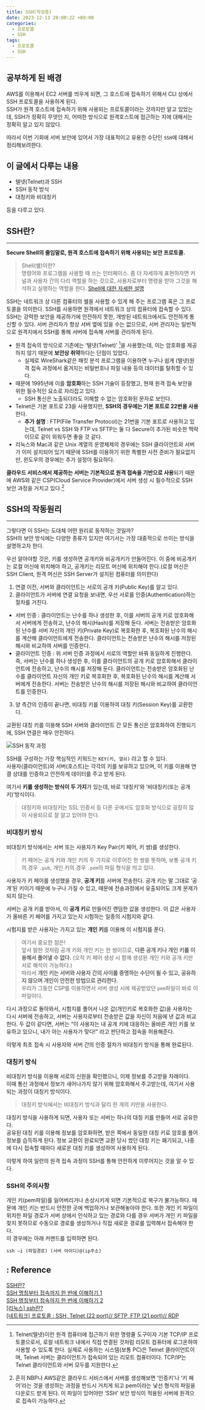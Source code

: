 ```yaml
---
title: SSH(작성중)
date: 2023-12-13 20:00:22 +09:00
categories:
  - 프로토콜
  - SSH
tags:
  - 프로토콜
  - SSH
---
```


## 공부하게 된 배경
AWS를 이용해서 EC2 서버를 띄우게 되면, 그 호스트에 접속하기 위해서 CLI 상에서 SSH 프로토콜을 사용하게 된다.  
SSH가 원격 호스트에 접속하기 위해 사용되는 프로토콜이라는 것까지만 알고 있었는데, SSH가 정확히 무엇인 지, 어떠한 방식으로 원격호스트에 접근하는 지에 대해서는 정확히 알고 있지 않았다.

따라서 이번 기회에 서버 보안에 있어서 가장 대표적이고 유용한 수단인 `SSH`에 대해서 정리해보려한다.

## 이 글에서 다루는 내용
- 텔넷(Telnet)과 SSH
- SSH 동작 방식
- 대칭키와 비대칭키


등을 다루고 있다.


## SSH란?
---
**Secure Shell의 줄임말로, 원격 호스트에 접속하기 위해 사용되는 보안 프로토콜.**

> Shell(쉘)이란?  
> 명령어와 프로그램을 사용할 때 쓰는 인터페이스. 좀 더 자세하게 표현하자면 커널과 사용자 간의 다리 역할을 하는 것으로, 사용자로부터 명령을 받아 그것을 해석하고 실행하는 역할을 한다.
> [Shell에 대한 자세한 설명](https://byeongbumseo.github.io/posts/Shell/)

SSH는 네트워크 상 다른 컴퓨터의 쉘을 사용할 수 있게 해 주는 프로그램 혹은 그 프로토콜을 의미한다. SSH를 사용하면 원격에서 네트워크 상의 컴퓨터에 접속할 수 있다. SSH는 강력한 보안을 제공하기에 안전하지 못한, 개방된 네트워크에서도 안전하게 통신할 수 있다. 서버 관리자가 항상 서버 옆에 있을 수는 없으므로, 서버 관리자는 일반적으로 원격지에서 SSH를 통해 서버에 접속해 서버를 관리하게 된다.

- 원격 접속의 방식으로 기존에는 ‘텔넷(Telnet)’ [^1]을 사용했는데, 이는 암호화를 제공하지 않기 때문에 **보안상 취약**하다는 단점이 있었다. 
  - 실제로 WireShark같은 패킷 분석 프로그램을 이용하면 누구나 쉽게 (텔넷)원격 접속 과정에서 옮겨지는 비밀번호나 파일 내용 등의 데이터를 탈취할 수 있다.  
- 때문에 1995년에 이를 **암호화**하는 SSH 기술이 등장했고, 현재 원격 접속 보안을 위한 필수적인 요소로 자리잡고 있다.
  - SSH 통신은 노출되더라도 이해할 수 없는 암호화된 문자로 보인다.
- Telnet은 기본 포트로 23을 사용했지만, **SSH의 경우에는 기본 포트로 22번을 사용**한다.
  - **추가 설명** : FTP(File Transfer Protocol)는 21번을 기본 포트로 사용하고 있는데, Telnet vs SSH 와 FTP vs SFTP는 둘 다 Secure이 추가된 비슷한 맥락이므로 같이 외워두면 좋을 것 같다.
- 리눅스와 Mac과 같은 Unix 계열의 운영체제의 경우에는 SSH 클라이언트와 서버가 이미 설치되어 있기 때문에 SSH를 이용하기 위한 특별한 사전 준비가 필요없지만, 윈도우의 경우에는 추가 설정이 필요하다.

**클라우드 서비스에서 제공하는 서버는 기본적으로 원격 접속을 기반으로 사용**되기 때문에 AWS와 같은 CSP(Cloud Service Provider)에서 서버 생성 시 필수적으로 SSH 보안 과정을 거치고 있다.[^2]

[^1]: Telnet(텔넷)이란 원격 컴퓨터에 접근하기 위한 명령줄 도구이자 기본 TCP/IP 프로토콜으로서, 로컬 네트워크 내에서 직접 연결된 것처럼 리모트 컴퓨터에 로그온하여 사용할 수 있도록 한다. 실제로 사용하는 시스템(보통 PC)은 Telnet 클라이언트이며, Telnet 서버는 클라이언트가 접속되어 있는 리모트 컴퓨터이다. TCP/IP는 Telnet 클라이언트와 서버 모두를 지원한다.

[^2]: 흔히 NBP나 AWS같은 클라우드 서비스에서 서버를 생성해보면 ‘인증키’나 ‘키 페어’라는 것을 생성하는 과정을 반드시 거치게 되고 pem이라는 낯선 형식의 파일을 다운로드 받게 된다. 이 파일이 있어야만 ‘SSH’ 보안 방식이 적용된 서버에 원격으로 접속이 가능하다.


## SSH의 작동원리
---
그렇다면 이 SSH는 도대체 어떤 원리로 동작하는 것일까?  
SSH의 보안 방식에는 다양한 종류가 있지만 여기서는 가장 대중적으로 쓰이는 방식을 설명하고자 한다.

우선 알아야할 것은,
키를 생성하면 공개키와 비공개키가 만들어진다. 이 중에 비공개키는 로컬 머신에 위치해야 하고, 공개키는 리모트 머신에 위치해야 한다.(로컬 머신은 SSH Client, 원격 머신은 SSH Server가 설치된 컴퓨터를 의미한다)  


1. 연결 이전, 서버와 클라이언트는 서로의 공개 키(Public Key)를 알고 있다.
2. 클라이언트가 서버에 연결 요청을 보내면, 우선 서로를 인증(Authentication)하는 절차를 거친다.
  - 서버 인증 : 클라이언트는 난수를 하나 생성한 후, 이를 서버의 공개 키로 암호화해서 서버에게 전송하고, 난수의 해시(Hash)를 저장해 둔다. 서버는 전송받은 암호화된 난수를 서버 자신의 개인 키(Private Key)로 복호화한 후, 복호화된 난수의 해시를 계산해 클라이언트에게 전송한다. 클라이언트는 전송받은 난수의 해시를 저장된 해시와 비교하여 서버를 인증한다.
  - 클라이언트 인증 : 위 서버 인증 과정에서 서로의 역할만 바꿔 동일하게 진행한다. 즉, 서버는 난수를 하나 생성한 후, 이를 클라이언트의 공개 키로 암호화해서 클라이언트에 전송하고, 난수의 해시를 저장해 둔다. 클라이언트는 전송받은 암호화된 난수를 클라이언트 자신의 개인 키로 복호화한 후, 복호화된 난수의 해시를 계산해 서버에게 전송한다. 서버는 전송받은 난수의 해시를 저장된 해시와 비교하여 클라이언트를 인증한다.
3. 양 측간의 인증이 끝나면, 비대칭 키를 이용하여 대칭 키(Session Key)를 교환한다.

교환된 대칭 키를 이용해 SSH 서버와 클라이언트 간 모든 통신은 암호화하여 진행되기에, SSH 연결은 매우 안전하다.

![SSH 동작 과정](/assets/img/posts/2023-12-21-23-07-21.png)


SSH를 구성하는 가장 핵심적인 키워드는 `KEY(키, 열쇠)` 라고 할 수 있다.  
사용자(클라이언트)와 서버(호스트)는 각각의 키를 보유하고 있으며, 이 키를 이용해 연결 상대를 인증하고 안전하게 데이터를 주고 받게 된다.  


여기서 **키를 생성하는 방식이 두 가지**가 있는데, 바로 ‘대칭키’와 ‘비대칭키(또는 공개 키)’방식이다.
> 대칭키와 비대칭키는 SSL 인증서 등 다른 곳에서도 암호화 방식으로 굉장히 많이 사용되므로 잘 알고 있어야 한다.

### 비대칭키 방식

비대칭키 방식에서는 서버 또는 사용자가 Key Pair(키 페어, 키 쌍)를 생성한다. 
> 키 페어는 공개 키와 개인 키의 두 가지로 이루어진 한 쌍을 뜻하며, 보통 공개 키의 경우 `.pub`, 개인 키의 경우 `.pem`의 파일 형식을 띄고 있다.

사용자가 키 페어를 생성했을 경우, **공개 키**를 서버에 전송한다. 공개 키는 말 그대로 ‘공개’된 키이기 때문에 누구나 가질 수 있고, 때문에 전송과정에서 유출되어도 크게 문제가 되지 않는다.  

서버는 공개 키를 받아서, 이 **공개 키**로 만들어진 랜덤한 값을 생성한다. 이 값은 사용자가 올바른 키 페어를 가지고 있는지 시험하는 일종의 시험지와 같다.

시험지를 받은 사용자는 가지고 있는 **개인 키**를 이용해 이 시험지를 푼다.  
> 여기서 중요한 점은!  
> 앞서 말한 것처럼 공개 키와 개인 키는 한 쌍이므로, **다른 공개 키나 개인 키를 이용해서 풀어낼 수 없다.** (오직 키 페어 생성 시 함께 생성된 개인 키와 공개 키만 서로 해석이 가능하다.)  
> 따라서 **개인 키는 서버와 사용자 간의 사이를 증명하는 수단이 될 수 있고, 공유하지 않으며 개인이 안전한 방법으로 관리한다.**  
> 우리가 그동안 CSP를 이용하면서 서버 생성 시에 제공받았던 `pem`파일이 바로 이 파일이다.

다시 과정으로 돌아와서, 시험지를 풀어서 나온 값(개인키로 복호화한 값)을 사용자는 다시 서버에 전송하고, 서버는 사용자로부터 전송받은 값을 자신이 처음에 낸 값과 비교한다.
두 값이 같다면, 서버는 “이 사용자는 내 공개 키에 대응하는 올바른 개인 키를 보유하고 있으니, 내가 아는 사용자가 맞다!” 라고 판단하고 접속을 허용해준다.  

이렇게 최초 접속 시 사용자와 서버 간의 인증 절차가 비대칭키 방식을 통해 완료된다.


### 대칭키 방식

비대칭키 방식을 이용해 서로의 신원을 확인했으니, 이제 정보를 주고받을 차례이다.  
이때 통신 과정에서 정보가 새어나가지 않기 위해 암호화해서 주고받는데, 여기서 사용되는 과정이 대칭키 방식이다.  
> 대칭키 방식에서는 비대칭키 방식과 달리 한 개의 키만을 사용한다.

대칭키 방식을 사용하게 되면, 사용자 또는 서버는 하나의 대칭 키를 만들어 서로 공유한다.  
공유된 대칭 키를 이용해 정보를 암호화하면, 받은 쪽에서 동일한 대칭 키로 암호를 풀어 정보를 습득하게 된다. 정보 교환이 완료되면 교환 당시 썼던 대칭 키는 폐기되고, 나중에 다시 접속할 때마다 새로운 대칭 키를 생성하여 사용하게 된다.

이렇게 하여 일련의 원격 접속 과정이 SSH를 통해 안전하게 이루어지는 것을 알 수 있다. 


### SSH의 주의사항
개인 키(pem파일)를 잃어버리거나 손상시키게 되면 기본적으로 복구가 불가능하다. 때문에 개인 키는 반드시 안전한 곳에 백업하거나 보관해놓아야 한다. 또한 개인 키 파일이 위치한 파일 경로가 서버 상에서 인식하고 있는 경로와 다를 경우 서버가 개인 키 파일을 찾지 못하므로 수동으로 경로를 생성하거나 직접 새로운 경로를 입력해서 접속해야 한다.  
이 경우에는 아래 커맨드를 입력하면 된다.

```shell
ssh –i (파일경로) (서버 아이디)@(ip주소)
```


## : Reference
[SSH란?](https://heekangpark.github.io/ssh/01-introduction)  
[SSH 명칭부터 접속까지 한 번에 이해하기 1](https://library.gabia.com/contents/infrahosting/9002/)  
[SSH 명칭부터 접속까지 한 번에 이해하기 2](https://library.gabia.com/contents/infrahosting/9008/)  
[[리눅스] ssh란?](https://velog.io/@hyeseong-dev/%EB%A6%AC%EB%88%85%EC%8A%A4-ssh%EB%9E%80)  
[[네트워크] 프로토콜 : SSH, Telnet (22 port)// SFTP, FTP (21 port)// RDP](https://whitekeyboard.tistory.com/353)  